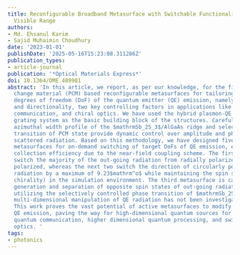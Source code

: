 ```yaml
---
title: Reconfigurable Broadband Metasurface with Switchable Functionalities in the
  Visible Range
authors:
- Md. Ehsanul Karim
- Sajid Muhaimin Choudhury
date: '2023-01-01'
publishDate: '2025-05-16T15:23:08.311286Z'
publication_types:
- article-journal
publication: '*Optical Materials Express*'
doi: 10.1364/OME.489981
abstract: 'In this article, we report, as per our knowledge, for the first time phase
  change material (PCM) based reconfigurable metasurfaces for tailoring different
  degrees of freedom (DoF) of the quantum emitter (QE) emission, namely polarization
  and directionality, two key controlling factors in applications like quantum computing,
  communication, and chiral optics. We have used the hybrid plasmon-QE coupled bullseye
  grating system as the basic building block of the structures. Carefully engineered
  azimuthal width profile of the $mathrmSb_2S_3$/AlGaAs ridge and selectively controlled
  transition of PCM state provide dynamic control over amplitude and phase of the
  scattered radiation. Based on this methodology, we have designed five different
  metasurfaces for on-demand switching of target DoFs of QE emission, ensuring high
  collection efficiency due to the near-field coupling scheme. The first two metasurfaces
  switch the majority of the out-going radiation from radially polarized to circularly
  polarized, whereas the next two switch the direction of circularly polarized out-going
  radiation by a maximum of 9.23$mathrm^o$ while maintaining the spin state (or polarization
  chirality) in the simulation environment. The third metasurface is capable of on-demand
  generation and separation of opposite spin states of out-going radiation by 11.48$mathrm^o$
  utilizing the selectively controlled phase transition of $mathrmSb_2S_3$. Such reconfigurable
  multi-dimensional manipulation of QE radiation has not been investigated previously.
  This work proves the vast potential of active metasurfaces to modify the DoFs of
  QE emission, paving the way for high-dimensional quantum sources for high-speed
  quantum communication, higher dimensional quantum processing, and switchable chiral
  optics. '
tags:
- photonics
---
```

